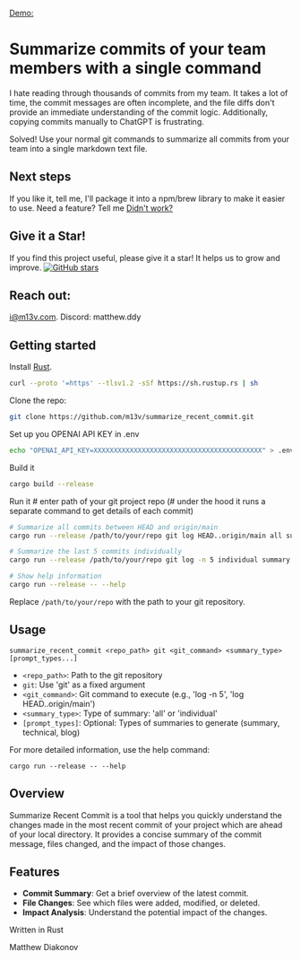[Demo:](https://github.com/user-attachments/assets/7a6fa4d5-f77f-4493-a652-6f3e464ddf95)

# Summarize commits of your team members with a single command

I hate reading through thousands of commits from my team. It takes a lot of time, the commit messages are often incomplete, and the file diffs don't provide an immediate understanding of the commit logic. Additionally, copying commits manually to ChatGPT is frustrating.

Solved! Use your normal git commands to summarize all commits from your team into a single markdown text file.

## Next steps

If you like it, tell me, I'll package it into a npm/brew library to make it easier to use.
Need a feature? Tell me
[Didn't work?](https://github.com/m13v/summarize_recent_commit/issues/new?assignees=&labels=dislike&template=dislike.yml&title=installation+didnt+work)

## Give it a Star!

If you find this project useful, please give it a star! It helps us to grow and improve.
[![GitHub stars](https://img.shields.io/github/stars/m13v/summarize_recent_commit.svg?style=social&label=Star)](https://github.com/m13v/summarize_recent_commit/stargazers)

## Reach out:

i@m13v.com. Discord: matthew.ddy

## Getting started

Install [Rust](https://www.rust-lang.org/tools/install).

```bash
curl --proto '=https' --tlsv1.2 -sSf https://sh.rustup.rs | sh
```

Clone the repo:

```bash
git clone https://github.com/m13v/summarize_recent_commit.git
```

Set up you OPENAI API KEY in .env

```bash
echo "OPENAI_API_KEY=XXXXXXXXXXXXXXXXXXXXXXXXXXXXXXXXXXXXXXXXXX" > .env
```

Build it

```bash
cargo build --release
```

Run it # enter path of your git project repo (# under the hood it runs a separate command to get details of each commit)

```bash
# Summarize all commits between HEAD and origin/main
cargo run --release /path/to/your/repo git log HEAD..origin/main all summary technical

# Summarize the last 5 commits individually
cargo run --release /path/to/your/repo git log -n 5 individual summary blog

# Show help information
cargo run --release -- --help
```

Replace `/path/to/your/repo` with the path to your git repository.

## Usage

```
summarize_recent_commit <repo_path> git <git_command> <summary_type> [prompt_types...]
```

- `<repo_path>`: Path to the git repository
- `git`: Use 'git' as a fixed argument
- `<git_command>`: Git command to execute (e.g., 'log -n 5', 'log HEAD..origin/main')
- `<summary_type>`: Type of summary: 'all' or 'individual'
- `[prompt_types]`: Optional: Types of summaries to generate (summary, technical, blog)

For more detailed information, use the help command:

```
cargo run --release -- --help
```

## Overview

Summarize Recent Commit is a tool that helps you quickly understand the changes made in the most recent commit of your project which are ahead of your local directory. It provides a concise summary of the commit message, files changed, and the impact of those changes.

## Features

- **Commit Summary**: Get a brief overview of the latest commit.
- **File Changes**: See which files were added, modified, or deleted.
- **Impact Analysis**: Understand the potential impact of the changes.

Written in Rust

Matthew Diakonov
